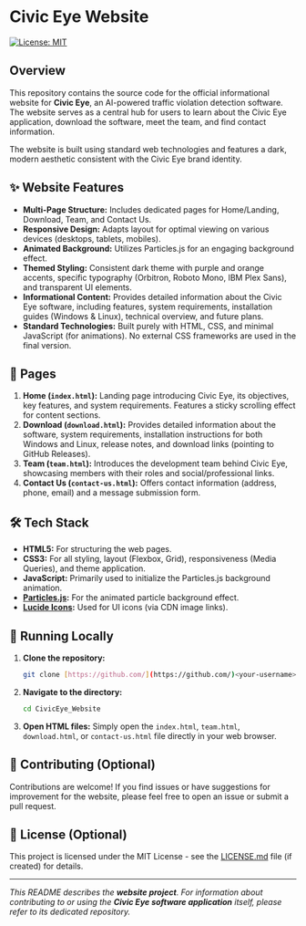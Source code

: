 # Civic Eye Website

[![License: MIT](https://img.shields.io/badge/License-MIT-yellow.svg)](https://opensource.org/licenses/MIT) 
## Overview

This repository contains the source code for the official informational website for **Civic Eye**, an AI-powered traffic violation detection software. The website serves as a central hub for users to learn about the Civic Eye application, download the software, meet the team, and find contact information.

The website is built using standard web technologies and features a dark, modern aesthetic consistent with the Civic Eye brand identity.

## ✨ Website Features

* **Multi-Page Structure:** Includes dedicated pages for Home/Landing, Download, Team, and Contact Us.
* **Responsive Design:** Adapts layout for optimal viewing on various devices (desktops, tablets, mobiles).
* **Animated Background:** Utilizes Particles.js for an engaging background effect.
* **Themed Styling:** Consistent dark theme with purple and orange accents, specific typography (Orbitron, Roboto Mono, IBM Plex Sans), and transparent UI elements.
* **Informational Content:** Provides detailed information about the Civic Eye software, including features, system requirements, installation guides (Windows & Linux), technical overview, and future plans.
* **Standard Technologies:** Built purely with HTML, CSS, and minimal JavaScript (for animations). No external CSS frameworks are used in the final version.

## 📄 Pages

1.  **Home (`index.html`):** Landing page introducing Civic Eye, its objectives, key features, and system requirements. Features a sticky scrolling effect for content sections.
2.  **Download (`download.html`):** Provides detailed information about the software, system requirements, installation instructions for both Windows and Linux, release notes, and download links (pointing to GitHub Releases).
3.  **Team (`team.html`):** Introduces the development team behind Civic Eye, showcasing members with their roles and social/professional links.
4.  **Contact Us (`contact-us.html`):** Offers contact information (address, phone, email) and a message submission form.

## 🛠️ Tech Stack

* **HTML5:** For structuring the web pages.
* **CSS3:** For all styling, layout (Flexbox, Grid), responsiveness (Media Queries), and theme application.
* **JavaScript:** Primarily used to initialize the Particles.js background animation.
* **[Particles.js](https://vincentgarreau.com/particles.js/):** For the animated particle background effect.
* **[Lucide Icons](https://lucide.dev/):** Used for UI icons (via CDN image links).

## 🚀 Running Locally

1.  **Clone the repository:**
    ```bash
    git clone [https://github.com/](https://github.com/)<your-username>/<repository-name>.git
    ```

2.  **Navigate to the directory:**
    ```bash
    cd CivicEye_Website
    ```
3.  **Open HTML files:** Simply open the `index.html`, `team.html`, `download.html`, or `contact-us.html` file directly in your web browser.

## 🤝 Contributing (Optional)

Contributions are welcome! If you find issues or have suggestions for improvement for the website, please feel free to open an issue or submit a pull request.

## 📜 License (Optional)

This project is licensed under the MIT License - see the [LICENSE.md](LICENSE.md) file (if created) for details.

---

*This README describes the **website project**. For information about contributing to or using the **Civic Eye software application** itself, please refer to its dedicated repository.*
